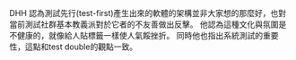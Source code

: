 DHH 認為測試先行(test-first)產生出來的軟體的架構並非大家想的那麼好，也對當前測試社群基本教義派對於它者的不友善做出反擊。
他認為這種文化與氛圍是不健康的，就像給人貼標籤一樣使人氣餒挫折。
同時他也指出系統測試的重要性，這點和test double的觀點一致。
